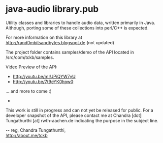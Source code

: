 java-audio library.pub
=================

Utility classes and libraries to handle audio data, written primarily in Java. Although, porting some of these collections into perl/C++ is expected.

For more information on this library at http://rand0mbitsandbytes.blogspot.de (not updated)


The project folder contains samples/demo of the API located in /src/com/tckb/samples.

Video Preview of the API:
* http://youtu.be/mrUPiQYW7yU
* http://youtu.be/7t9eYK0hpw0

... and more to come :)





-
This work is still in progress and can not yet be released for public.
For a developer snapshot of the API,  please contact me at Chandra [dot] Tungathurthi [at] rwth-aachen.de indicating the purpose in the subject line. 

--
reg,
Chandra Tungathurthi,<br/>
http://about.me/tckb
